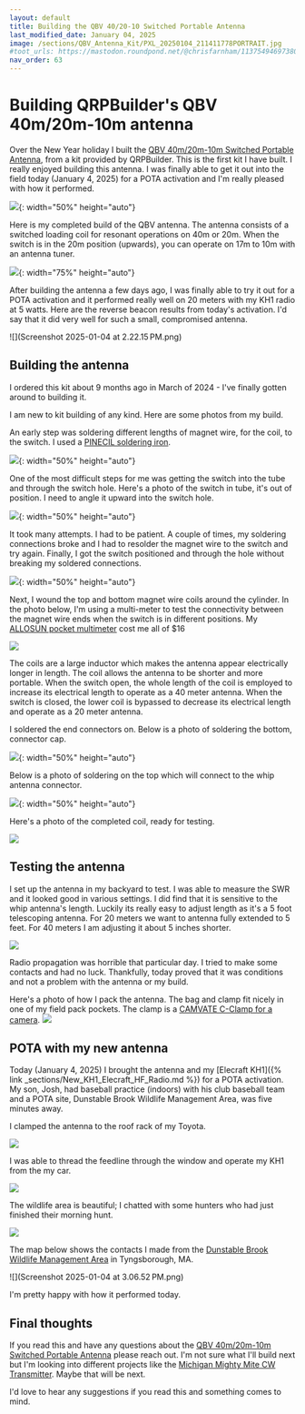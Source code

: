 ```yaml
---
layout: default
title: Building the QBV 40/20-10 Switched Portable Antenna
last_modified_date: January 04, 2025
image: /sections/QBV_Antenna_Kit/PXL_20250104_211411778PORTRAIT.jpg
#toot_urls: https://mastodon.roundpond.net/@chrisfarnham/113754946973802664
nav_order: 63
---
```

# Building QRPBuilder's QBV 40m/20m-10m antenna

Over the New Year holiday I built the [QBV 40m/20m-10m Switched Portable Antenna](https://qrpbuilder.com/qbv-40m-10m-portable-antenna),
from a kit provided by QRPBuilder.  This is the first kit I have built. I really enjoyed building this antenna. I was finally
able to get it out into the field today (January 4, 2025) for a POTA activation and I'm really pleased with how it performed.

![](PXL_20250104_211411778PORTRAIT.jpg){: width="50%" height="auto"}

Here is my completed build of the QBV antenna. The antenna consists of a switched loading coil for resonant operations on 40m or 20m.
When the switch is in the 20m position (upwards), you can operate on 17m to 10m with an antenna tuner.

![](PXL_20241231_224246012.jpg){: width="75%" height="auto"}

After building the antenna a few days ago, I was finally able to try it out for a POTA activation and it performed really well
on 20 meters with my KH1 radio at 5 watts.
Here are the reverse beacon results from today's activation. I'd say that it did very well for such a small, compromised antenna.

![](Screenshot 2025-01-04 at 2.22.15 PM.png)

## Building the antenna

I ordered this kit about 9 months ago in March of 2024 - I've finally gotten around to building it.

I am new to kit building of any kind. Here are some photos from my build.

An early step was soldering different lengths of magnet wire, for the coil, to the switch. I used a
[PINECIL soldering iron](https://pine64.com/product/pinecil-smart-mini-portable-soldering-iron/).

![](PXL_20241228_174910681.jpg){: width="50%" height="auto"}

One of the most difficult steps for me was getting the switch into the tube and through the switch hole. Here's a photo
of the switch in tube, it's out of position. I need to angle it upward into the switch hole.

![](PXL_20241228_184617296PORTRAIT.jpg){: width="50%" height="auto"}

It took many attempts. I had to be patient. A couple of times, my soldering connections broke and I had to resolder the
magnet wire to the switch and try again. Finally, I got the switch positioned and through the hole without breaking my
soldered connections.

![](PXL_20241228_191016714PORTRAIT.jpg){: width="50%" height="auto"}

Next, I wound the top and bottom magnet wire coils around the cylinder. In the photo below, I'm using a multi-meter to test
the connectivity between the magnet wire ends when the switch is in different positions.
My [ALLOSUN pocket multimeter](https://www.amazon.com/gp/product/B08HK295HK) cost me all of $16

![](PXL_20241228_194327508.jpg)

The coils are a large inductor which makes the antenna appear electrically longer in length. The coil allows the antenna to be shorter and more
portable. When the switch open, the whole length of the coil is employed to increase its electrical length to operate as a 40 meter antenna.
When the switch is closed, the lower coil is bypassed to decrease its electrical length and operate as a 20 meter antenna.



I soldered the end connectors on. Below is a photo of soldering the bottom, connector cap.

![](PXL_20241228_200153775.jpg){: width="50%" height="auto"}

Below is a photo of soldering on the top which will connect to the whip antenna connector.

![](PXL_20241228_201948194PORTRAIT.jpg){: width="50%" height="auto"}

Here's a photo of the completed coil, ready for testing.

![](PXL_20241228_202921787.jpg)

## Testing the antenna

I set up the antenna in my backyard to test. I was able to measure the SWR and it looked good in various settings. I did find that it
is sensitive to the whip antenna's length. Luckily its really easy to adjust length as it's a 5 foot telescoping antenna. For 20 meters
we want to antenna fully extended to 5 feet. For 40 meters I am adjusting it about 5 inches shorter.

![](PXL_20241231_204649993.jpg)

Radio propagation was horrible that particular day. I tried to make some contacts and had no luck. Thankfully, today proved that it
was conditions and not a problem with the antenna or my build.

Here's a photo of how I pack the antenna. The bag and clamp fit nicely in one of my field pack pockets.
The clamp is a [CAMVATE C-Clamp for a camera](https://www.amazon.com/gp/product/B075WP3H58).
![](antenna_package.png)

## POTA with my new antenna

Today (January 4, 2025) I brought the antenna and my [Elecraft KH1]({% link _sections/New_KH1_Elecraft_HF_Radio.md %}) for a POTA activation. My son, Josh, had baseball practice (indoors) with
his club baseball team and a POTA site, Dunstable Brook Wildlife Management Area, was five minutes away.

I clamped the antenna to the roof rack of my Toyota.

![](PXL_20250104_175042003.jpg)

I was able to thread the feedline through the window and operate my KH1 from the my car.

![](PXL_20250104_172126729.jpg)

The wildlife area is beautiful; I chatted with some hunters who had just finished their morning hunt.

![](PXL_20250104_165014859.jpg)

The map below shows the contacts I made from the
[Dunstable Brook Wildlife Management Area](https://pota.app/#/park/US-11590) in Tyngsborough, MA.

![](Screenshot 2025-01-04 at 3.06.52 PM.png)

I'm pretty happy with how it performed today.

## Final thoughts

If you read this and have any questions about the [QBV 40m/20m-10m Switched Portable Antenna](https://qrpbuilder.com/qbv-40m-10m-portable-antenna)
please reach out. I'm not sure what I'll build next but I'm looking into different
projects like the [Michigan Mighty Mite CW Transmitter](https://dxexplorer.com/michigan-mighty-mite/). Maybe that will be next.

I'd love to hear any suggestions if you read this and something comes to mind.
